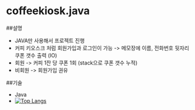 # coffeekiosk.java

##설명
- JAVA만 사용해서 프로젝트 진행
- 커피 키오스크 처럼 회원가입과 로그인이 가능 -> 메모장에 이름, 전화번호 뒷자리 쿠폰 갯수 출력 (IO)
- 회원 -> 커피 1잔 당 쿠폰 1회 (stack으로 쿠폰 갯수 누적)
- 비회원 -> 회원가입 권유 

##기술
- Java
- [![Top Langs](https://github-readme-stats.vercel.app/api/top-langs/?username=hyeminyy)](https://github.com/anuraghazra/github-readme-stats)


